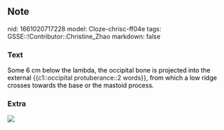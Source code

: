 ## Note
nid: 1661020717228
model: Cloze-chrisc-ff04e
tags: GSSE::!Contributor::Christine_Zhao
markdown: false

### Text
<div>
  <div>
    <div>
      <div>
        <font color="#000001">Some 6 cm below the lambda, the
        occipital bone is projected into the external</font>
        {{c1::occipital protuberance::2 words}}<font color=
        "#000001">, from which a low ridge crosses towards the base
        or the mastoid process.</font>
      </div>
    </div>
  </div>
</div>

### Extra
<img src="Screen%20Shot%202021-07-29%20at%208.26.10%20pm.png">
